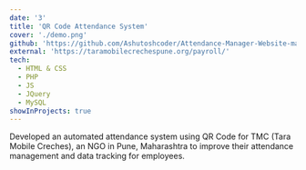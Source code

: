 ```yaml
---
date: '3'
title: 'QR Code Attendance System'
cover: './demo.png'
github: 'https://github.com/Ashutoshcoder/Attendance-Manager-Website-master/'
external: 'https://taramobilecrechespune.org/payroll/'
tech:
  - HTML & CSS
  - PHP
  - JS
  - JQuery
  - MySQL
showInProjects: true
---
```


Developed an automated attendance system using QR Code for TMC (Tara Mobile
Creches), an NGO in Pune, Maharashtra to improve their attendance management
and data tracking for employees.
